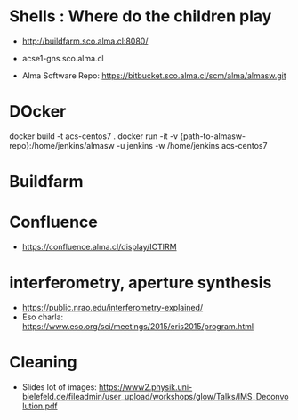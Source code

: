 # Shells : Where do the children play

* http://buildfarm.sco.alma.cl:8080/


* acse1-gns.sco.alma.cl
* Alma Software Repo: https://bitbucket.sco.alma.cl/scm/alma/almasw.git

# DOcker
docker build -t acs-centos7 .
docker run -it -v {path-to-almasw-repo}:/home/jenkins/almasw -u jenkins -w /home/jenkins acs-centos7

# Buildfarm

# Confluence

* https://confluence.alma.cl/display/ICTIRM


# interferometry, aperture synthesis

* https://public.nrao.edu/interferometry-explained/
* Eso charla: https://www.eso.org/sci/meetings/2015/eris2015/program.html

# Cleaning

* Slides lot of images: https://www2.physik.uni-bielefeld.de/fileadmin/user_upload/workshops/glow/Talks/IMS_Deconvolution.pdf
